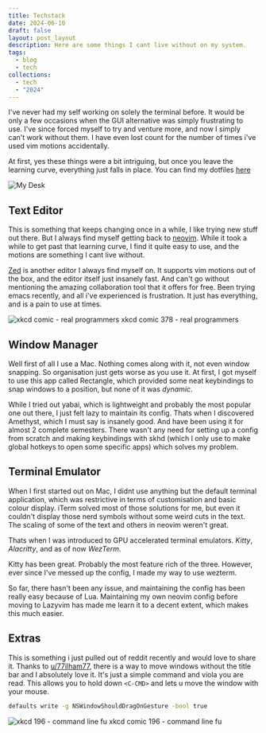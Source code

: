```yaml
---
title: Techstack
date: 2024-06-10
draft: false
layout: post_layout
description: Here are some things I cant live without on my system.
tags:
  - blog
  - tech
collections:
  - tech
  - "2024"
---
```


I've never had my self working on solely the terminal before. It would be only a few occasions when the GUI alternative was simply frustrating to use. I've since forced myself to try and venture more, and now I simply can't work without them. I have even lost count for the number of times i've used vim motions accidentally.

At first, yes these things were a bit intriguing, but once you leave the learning curve, everything just falls in place. You can find my dotfiles [here](https://github.com/bwaklog/dots)

![My Desk](https://i.imgur.com/miFjoRG.jpg)

## Text Editor

This is something that keeps changing once in a while, I like trying new stuff out there. But I always find myself getting back to [neovim](https://neovim.io/). While it took a while to get past that learning curve, I find it quite easy to use, and the motions are something I cant live without.

[Zed](https://zed.dev) is another editor I always find myself on. It supports vim motions out of the box, and the editor itself just insanely fast. And can't go without mentioning the amazing collaboration tool that it offers for free. Been trying emacs recently, and all i've experienced is frustration. It just has everything, and is a pain to use at times.

![xkcd comic - real programmers](https://imgs.xkcd.com/comics/real_programmers.png)
xkcd comic 378 - real programmers

## Window Manager

Well first of all I use a Mac. Nothing comes along with it, not even window snapping. So organisation just gets worse as you use it. At first, I got myself to use this app called Rectangle, which provided some neat keybindings to snap windows to a position, but none of it was *dynamic*.

While I tried out yabai, which is lightweight and probably the most popular one out there, I just felt lazy to maintain its config. Thats when I discovered Amethyst, which I must say is insanely good. And have been using it for almost 2 complete semesters. There wasn't any need for setting up a config from scratch and making keybindings with skhd (which I only use to make global hotkeys to open some specific apps) which solves my problem.

## Terminal Emulator

When I first started out on Mac, I didnt use anything but the default terminal application, which was restrictive in terms of customisation and basic colour display. iTerm solved most of those solutions for me, but even it couldn't display those nerd symbols without some weird cuts in the text. The scaling of some of the text and others in neovim weren't great.

Thats when I was introduced to GPU accelerated terminal emulators. *Kitty*, *Alacritty*, and as of now *WezTerm*.

Kitty has been great. Probably the most feature rich of the three. However, ever since I've messed up the config, I made my way to use wezterm.

So far, there hasn't been any issue, and maintaining the config has been really easy because of Lua. Maintaining my own neovim config before moving to Lazyvim has made me learn it to a decent extent, which makes this much easier.

## Extras

This is something i just pulled out of reddit recently and would love to share it. Thanks to [u/77ilham77](https://reddit.com/u/77ilham77), there is a way to move windows without the title bar and I absolutely love it. It's just a simple command and viola you are read. This allows you to hold down `<C-CMD>` and lets u move the window with your mouse.

```bash
defaults write -g NSWindowShouldDragOnGesture -bool true
```

![xkcd 196 - command line fu](https://imgs.xkcd.com/comics/command_line_fu.png)
xkcd comic 196 - command line fu

